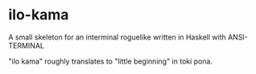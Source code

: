 # ilo-kama
A small skeleton for an interminal roguelike written in Haskell with ANSI-TERMINAL

"ilo kama" roughly translates to "little beginning" in toki pona.
